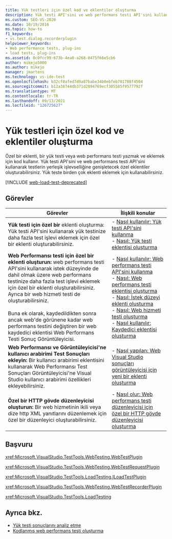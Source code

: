```yaml
---
title: Yük testleri için özel kod ve eklentiler oluşturma
description: Yük testi API'sini ve web performans testi API'sini kullanarak testlerin yerleşik işlevlere genişletecek özel eklentiler oluşturmasını öğrenin.
ms.custom: SEO-VS-2020
ms.date: 10/19/2016
ms.topic: how-to
f1_keywords:
- vs.test.dialog.recorderplugin
helpviewer_keywords:
- Web performance tests, plug-ins
- load tests, plug-ins
ms.assetid: 0c0fcc99-673b-4ea0-a268-0475f66e5cb6
author: mikejo5000
ms.author: mikejo
manager: jmartens
ms.technology: vs-ide-test
ms.openlocfilehash: b32cf0afed7d9a87babe34b0ebfeb781788f4504
ms.sourcegitcommit: b12a38744db371d2894769ecf305585f9577792f
ms.translationtype: MT
ms.contentlocale: tr-TR
ms.lasthandoff: 09/13/2021
ms.locfileid: "126725627"
---
```

# <a name="create-custom-code-and-plug-ins-for-load-tests"></a>Yük testleri için özel kod ve eklentiler oluşturma

Özel bir eklenti, bir yük testi veya web performans testi yazmak ve eklemek için kod kullanır. Yük testi API'sini ve web performans testi API'sini kullanarak testlerin yerleşik işlevselliğine genişletecek özel eklentiler oluşturabilirsiniz. Yük teste birden çok eklenti eklemek için kullanabilirsiniz.

[!INCLUDE [web-load-test-deprecated](includes/web-load-test-deprecated.md)]

## <a name="tasks"></a>Görevler

|Görevler|İlişkili konular|
|-|-----------------------|
|**Yük testi için özel bir** eklenti oluşturma: Yük testi API'sini kullanarak yük testinize daha fazla test işlevi eklemek için özel bir eklenti oluşturabilirsiniz.|-   [Nasıl kullanılır: Yük testi API'sini kullanma](../test/how-to-use-the-load-test-api.md)<br />-   [Nasıl: Yük testi eklentisi oluşturma](../test/how-to-create-a-load-test-plug-in.md)|
|**Web Performansı testi için özel bir eklenti oluşturun:** web performans testi API'sini kullanarak istek düzeyinde de dahil olmak üzere web performans testinize daha fazla test işlevi eklemek için özel bir eklenti oluşturabilirsiniz. Ayrıca bir web hizmeti testi de oluşturabilirsiniz.<br /><br /> Buna ek olarak, kaydedildikten sonra ancak web'de görünene kadar web performans testini değiştiren bir web kaydedici eklentisi Web Performans Testi Sonuç Görüntüleyicisi.|-   [Nasıl kullanılır: Web performans testi API'sini kullanma](../test/how-to-use-the-web-performance-test-api.md)<br />-   [Nasıl: Web performans testi eklentisi oluşturma](../test/how-to-create-a-web-performance-test-plug-in.md)<br />-   [Nasıl: İstek düzeyi eklenti oluşturma](../test/how-to-create-a-request-level-plug-in.md)<br />-   [Nasıl: Web hizmeti testi oluşturma](../test/how-to-create-a-web-service-test.md)<br />-   [Nasıl kullanılır: Kaydedici eklentisi oluşturma](../test/how-to-create-a-recorder-plug-in.md)|
|**Web Performansı ve Görüntüleyicisi'ne kullanıcı arabirimi Test Sonuçları ekleyin:** Bir kullanıcı arabirimi eklentisini kullanarak Web Performansı Test Sonuçları Görüntüleyicisi'ne Visual Studio kullanıcı arabirimi özellikleri ekleyebilirsiniz.|-   [Nasıl yapılan: Web Visual Studio sonuçları görüntüleyicisi için yeni bir eklenti oluşturma](../test/how-to-create-an-add-in-for-the-web-performance-test-results-viewer.md)|
|**Özel bir HTTP gövde düzenleyicisi oluşturun:** Bir web hizmetinin ikili veya dize http XML yanıtlarını düzenlemek için özel bir düzenleyici oluşturabilirsiniz.|-   [Nasıl olur: Web performans testi düzenleyicisi için özel bir HTTP gövde düzenleyicisi oluşturma](../test/how-to-create-a-custom-http-body-editor-for-the-web-performance-test-editor.md)|

## <a name="reference"></a>Başvuru

<xref:Microsoft.VisualStudio.TestTools.WebTesting.WebTestPlugin>

<xref:Microsoft.VisualStudio.TestTools.WebTesting.WebTestRequestPlugin>

<xref:Microsoft.VisualStudio.TestTools.LoadTesting.ILoadTestPlugin>

<xref:Microsoft.VisualStudio.TestTools.WebTesting.WebTestRecorderPlugin>

<xref:Microsoft.VisualStudio.TestTools.LoadTesting>

## <a name="see-also"></a>Ayrıca bkz.

- [Yük testi sonuçlarını analiz etme](../test/analyze-load-test-results-using-the-load-test-analyzer.md)
- [Kodlanmış web performans testi oluşturma](../test/generate-and-run-a-coded-web-performance-test.md)
